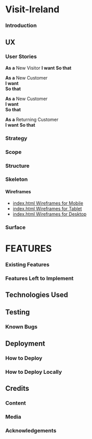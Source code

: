 # Visit-Ireland

### Introduction

## UX
### User Stories

**As a** New Visitor 
**I want** 
**So that** 

**As a** New Customer  
**I want**  
**So that** 

**As a** New Customer  
**I want**  
**So that**   

**As a** Returning Customer  
**I want** 
**So that** 

### Strategy

### Scope

### Structure

### Skeleton

#### Wireframes
+ [index.html Wireframes for Mobile](https://github.com/waynecrawley/Visit-Ireland/blob/master/wireframes/MobileWireframe.png)
+ [index.html Wireframes for Tablet](https://github.com/waynecrawley/Visit-Ireland/blob/master/wireframes/tabletWireframe.png)
+ [index.html Wireframes for Desktop](https://github.com/waynecrawley/Visit-Ireland/blob/master/wireframes/desktopWireframe.png)

### Surface

# FEATURES
### Existing Features

### Features Left to Implement

## Technologies Used

## Testing

### Known Bugs

## Deployment

### How to Deploy

### How to Deploy Locally

## Credits
### Content

### Media

### Acknowledgements